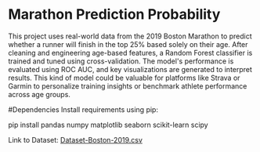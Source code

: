 # Marathon Prediction Probability

This project uses real-world data from the 2019 Boston Marathon to predict whether a runner will finish in the top 25% based solely on their age. After cleaning and engineering age-based features, a Random Forest classifier is trained and tuned using cross-validation. The model's performance is evaluated using ROC AUC, and key visualizations are generated to interpret results. This kind of model could be valuable for platforms like Strava or Garmin to personalize training insights or benchmark athlete performance across age groups.

#Dependencies
Install requirements using pip:

pip install pandas numpy matplotlib seaborn scikit-learn scipy

Link to Dataset: [Dataset-Boston-2019.csv](https://github.com/user-attachments/files/21024371/Dataset-Boston-2019.csv)
